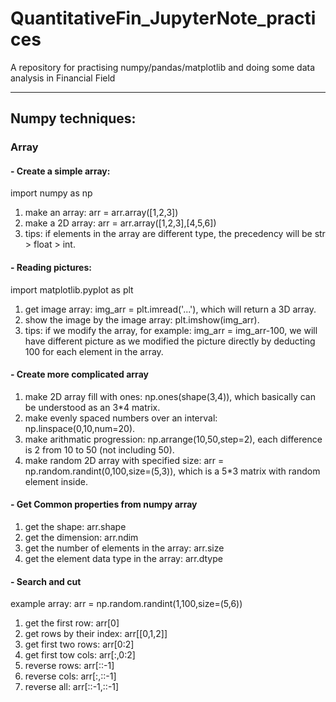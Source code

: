 # QuantitativeFin_JupyterNote_practices
A repository for practising numpy/pandas/matplotlib and doing some data analysis in Financial Field

---

## **Numpy techniques:** <br />

### Array

#### - Create a simple array:
import numpy as np 
1. make an array: arr = arr.array([1,2,3])
2. make a 2D array: arr = arr.array([1,2,3],[4,5,6])
3. tips: if elements in the array are different type, the precedency will be str > float > int. <br />

#### - Reading pictures:
import matplotlib.pyplot as plt
1. get image array: img_arr = plt.imread('...'), which will return a 3D array.
2. show the image by the image array: plt.imshow(img_arr).
3. tips: if we modify the array, for example: img_arr = img_arr-100, we will have different picture as we modified the picture directly by deducting 100 for each element in the array.

#### - Create more complicated array
1. make 2D array fill with ones: np.ones(shape(3,4)), which basically can be understood as an 3*4 matrix.
2. make evenly spaced numbers over an interval: np.linspace(0,10,num=20).
3. make arithmatic progression: np.arrange(10,50,step=2), each difference is 2 from 10 to 50 (not including 50).
4. make random 2D array with specified size: arr = np.random.randint(0,100,size=(5,3)), which is a 5*3 matrix with random element inside.

#### - Get Common properties from numpy array
1. get the shape: arr.shape
2. get the dimension: arr.ndim
3. get the number of elements in the array: arr.size
4. get the element data type in the array: arr.dtype

#### - Search and cut
example array: arr = np.random.randint(1,100,size=(5,6))
1. get the first row: arr[0]
2. get rows by their index: arr[[0,1,2]]
3. get first two rows: arr[0:2]
4. get first tow cols: arr[:,0:2]
5. reverse rows: arr[::-1]
6. reverse cols: arr[:,::-1]
7. reverse all: arr[::-1,::-1]




